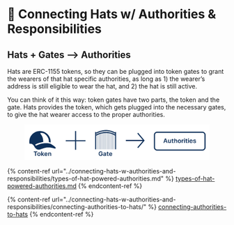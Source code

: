 # 🔐 Connecting Hats w/ Authorities & Responsibilities

## **Hats + Gates --> Authorities**

Hats are ERC-1155 tokens, so they can be plugged into token gates to grant the wearers of that hat specific authorities, as long as 1) the wearer’s address is still eligible to wear the hat, and 2) the hat is still active.

You can think of it this way: token gates have two parts, the token and the gate. Hats provides the token, which gets plugged into the necessary gates, to give the hat wearer access to the proper authorities.&#x20;

<figure><img src="../../.gitbook/assets/Group 167.png" alt=""><figcaption></figcaption></figure>

{% content-ref url="../connecting-hats-w-authorities-and-responsibilities/types-of-hat-powered-authorities.md" %}
[types-of-hat-powered-authorities.md](../connecting-hats-w-authorities-and-responsibilities/types-of-hat-powered-authorities.md)
{% endcontent-ref %}

{% content-ref url="../connecting-hats-w-authorities-and-responsibilities/connecting-authorities-to-hats/" %}
[connecting-authorities-to-hats](../connecting-hats-w-authorities-and-responsibilities/connecting-authorities-to-hats/)
{% endcontent-ref %}
